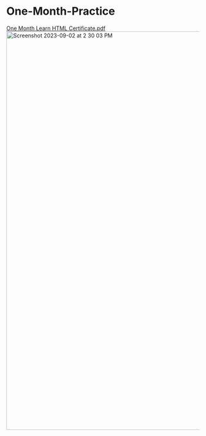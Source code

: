 # One-Month-Practice

[One Month Learn HTML Certificate.pdf](https://github.com/niloy-farhan/One-Month-Practice/files/12503514/One.Month.Learn.HTML.Certificate.pdf)
<img width="1041" alt="Screenshot 2023-09-02 at 2 30 03 PM" src="https://github.com/niloy-farhan/One-Month-Practice/assets/65079542/88fd70df-83c6-4519-98ce-28473440258c">
